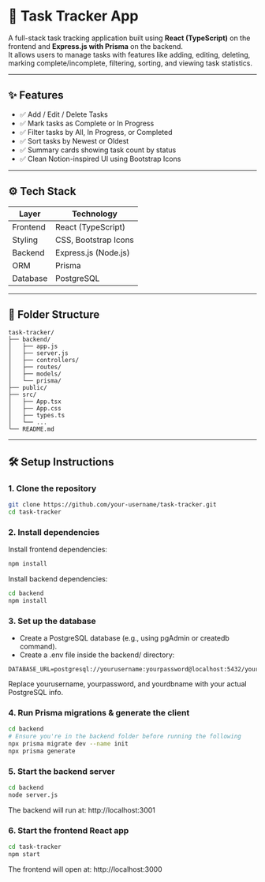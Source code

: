# 📌 Task Tracker App

A full-stack task tracking application built using **React (TypeScript)** on the frontend and **Express.js with Prisma** on the backend.  
It allows users to manage tasks with features like adding, editing, deleting, marking complete/incomplete, filtering, sorting, and viewing task statistics.

---

## ✨ Features

- ✅ Add / Edit / Delete Tasks
- ✅ Mark tasks as Complete or In Progress
- ✅ Filter tasks by All, In Progress, or Completed
- ✅ Sort tasks by Newest or Oldest
- ✅ Summary cards showing task count by status
- ✅ Clean Notion-inspired UI using Bootstrap Icons

---

## ⚙️ Tech Stack

| Layer      | Technology             |
|------------|------------------------|
| Frontend   | React (TypeScript)     |
| Styling    | CSS, Bootstrap Icons   |
| Backend    | Express.js (Node.js)   |
| ORM        | Prisma                 |
| Database   | PostgreSQL             |

---

## 📂 Folder Structure

```
task-tracker/
├── backend/
│   ├── app.js
│   ├── server.js
│   ├── controllers/
│   ├── routes/
│   ├── models/
│   └── prisma/
├── public/
├── src/
│   ├── App.tsx
│   ├── App.css
│   ├── types.ts
│   └── ...
└── README.md
```

---

## 🛠️ Setup Instructions

### 1. Clone the repository

```bash
git clone https://github.com/your-username/task-tracker.git
cd task-tracker
```

### 2. Install dependencies
Install frontend dependencies:

```bash
npm install
```

Install backend dependencies:

```bash
cd backend
npm install
```

### 3. Set up the database
- Create a PostgreSQL database (e.g., using pgAdmin or createdb command).
- Create a .env file inside the backend/ directory:

```env
DATABASE_URL=postgresql://yourusername:yourpassword@localhost:5432/yourdbname
```
Replace yourusername, yourpassword, and yourdbname with your actual PostgreSQL info.

### 4. Run Prisma migrations & generate the client

```bash
cd backend
# Ensure you're in the backend folder before running the following
npx prisma migrate dev --name init
npx prisma generate
```

### 5. Start the backend server

```bash
cd backend
node server.js
```

The backend will run at: http://localhost:3001

### 6. Start the frontend React app

```bash
cd task-tracker
npm start
```
The frontend will open at: http://localhost:3000
